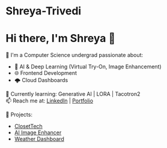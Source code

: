 # Shreya-Trivedi

# Hi there, I'm Shreya 👋

🚀 I'm a Computer Science undergrad passionate about:
- 🤖 AI & Deep Learning (Virtual Try-On, Image Enhancement)
- 🌐 Frontend Development
- 🌩️ Cloud Dashboards

🌱 Currently learning: Generative AI | LORA | Tacotron2  
📫 Reach me at: [LinkedIn](https://www.linkedin.com/in/shreya-trivedi-017724241/) | [Portfolio](https://yourportfolio.com)

🧠 Projects:
- [ClosetTech](https://github.com/Shreya-Trivedy/ClosetTech-Virtual-Try-On)
- [AI Image Enhancer](https://github.com/Shreya-Trivedy/AI-Image-Enhancer)
- [Weather Dashboard](https://github.com/Shreya-Trivedy/Cloud-Based_WeatherDashboard)
